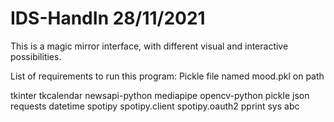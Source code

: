 # IDS-HandIn 28/11/2021

This is a magic mirror interface, with different visual and interactive possibilities.

List of requirements to run this program:
Pickle file named mood.pkl on path

tkinter
tkcalendar
newsapi-python
mediapipe
opencv-python
pickle
json
requests
datetime
spotipy
spotipy.client
spotipy.oauth2
pprint
sys
abc

